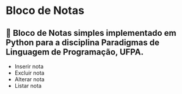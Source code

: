 # Bloco de Notas 
##  :blue_book: Bloco de Notas simples implementado em Python para a disciplina Paradigmas de Linguagem de Programação, UFPA.
* Inserir nota
* Excluir nota
* Alterar nota
* Listar  nota
